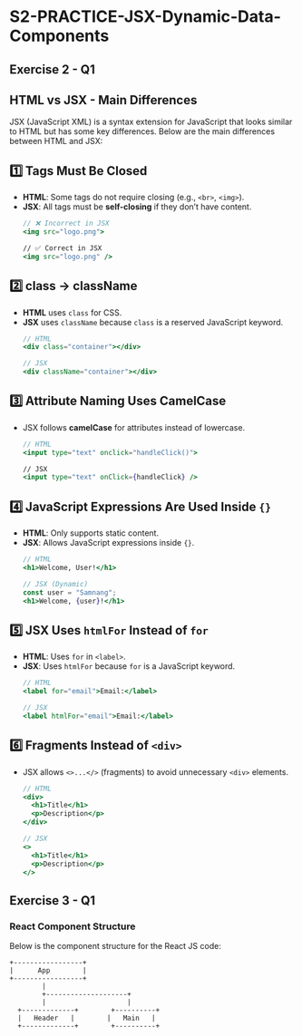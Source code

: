 # S2-PRACTICE-JSX-Dynamic-Data-Components

## Exercise 2 - Q1
## HTML vs JSX - Main Differences  

JSX (JavaScript XML) is a syntax extension for JavaScript that looks similar to HTML but has some key differences. Below are the main differences between HTML and JSX:  

## 1️⃣ Tags Must Be Closed  
- **HTML**: Some tags do not require closing (e.g., `<br>`, `<img>`).  
- **JSX**: All tags must be **self-closing** if they don’t have content.  
  ```jsx
  // ❌ Incorrect in JSX
  <img src="logo.png">

  // ✅ Correct in JSX
  <img src="logo.png" />
  ```

## 2️⃣ class → className  
- **HTML** uses `class` for CSS.  
- **JSX** uses `className` because `class` is a reserved JavaScript keyword.  
  ```jsx
  // HTML
  <div class="container"></div>

  // JSX
  <div className="container"></div>
  ```

## 3️⃣ Attribute Naming Uses CamelCase  
- JSX follows **camelCase** for attributes instead of lowercase.  
  ```jsx
  // HTML
  <input type="text" onclick="handleClick()">

  // JSX
  <input type="text" onClick={handleClick} />
  ```

## 4️⃣ JavaScript Expressions Are Used Inside `{}`  
- **HTML**: Only supports static content.  
- **JSX**: Allows JavaScript expressions inside `{}`.  
  ```jsx
  // HTML
  <h1>Welcome, User!</h1>

  // JSX (Dynamic)
  const user = "Samnang";
  <h1>Welcome, {user}!</h1>
  ```

## 5️⃣ JSX Uses `htmlFor` Instead of `for`  
- **HTML**: Uses `for` in `<label>`.  
- **JSX**: Uses `htmlFor` because `for` is a JavaScript keyword.  
  ```jsx
  // HTML
  <label for="email">Email:</label>

  // JSX
  <label htmlFor="email">Email:</label>
  ```

## 6️⃣ Fragments Instead of `<div>`  
- JSX allows `<>...</>` (fragments) to avoid unnecessary `<div>` elements.  
  ```jsx
  // HTML
  <div>
    <h1>Title</h1>
    <p>Description</p>
  </div>

  // JSX
  <>
    <h1>Title</h1>
    <p>Description</p>
  </>
  ```
## Exercise 3 - Q1
### React Component Structure

Below is the component structure for the React JS code:

```
+-----------------+
|      App        |
+-----------------+
        |
        +--------------------+
        |                    |
  +-------------+        +----------+
  |   Header   |        |   Main   |
  +-------------+        +----------+
```